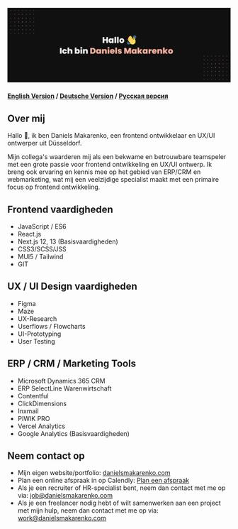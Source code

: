 [![Daniels Makarenko's GitHub Banner](daniels-makarenko_git.png)]([https://braydoncoyer.dev](https://www.daniels-makarenko.com/))

#### [English Version](https://github.com/danielsmak/danielsmak/blob/main/danielsmakarenko_en.md) / [Deutsche Version](https://github.com/danielsmak/danielsmak/blob/main/readme.md) / [Русская версия](https://github.com/danielsmak/danielsmak/blob/main/danielsmakarenko_ru.md)



## Over mij


Hallo 👋, ik ben Daniels Makarenko, een frontend ontwikkelaar en UX/UI ontwerper uit Düsseldorf.

Mijn collega's waarderen mij als een bekwame en betrouwbare teamspeler met een grote passie voor frontend ontwikkeling en UX/UI ontwerp. Ik breng ook ervaring en kennis mee op het gebied van ERP/CRM en webmarketing, wat mij een veelzijdige specialist maakt met een primaire focus op frontend ontwikkeling.

## Frontend vaardigheden

- JavaScript / ES6
- React.js
- Next.js 12, 13 (Basisvaardigheden)
- CSS3/SCSS/JSS
- MUI5 / Tailwind
- GIT

## UX / UI Design vaardigheden

- Figma
- Maze
- UX-Research 
- Userflows / Flowcharts
- UI-Prototyping
- User Testing

## ERP / CRM / Marketing Tools

- Microsoft Dynamics 365 CRM 
- ERP SelectLine Warenwirtschaft 
- Contentful
- ClickDimensions 
- Inxmail
- PIWIK PRO 
- Vercel Analytics 
- Google Analytics  (Basisvaardigheden)

## Neem contact op

- Mijn eigen website/portfolio: [danielsmakarenko.com](https://www.daniels-makarenko.com/ "danielsmakarenko.com") 
- Plan een online afspraak in op Calendly: [Plan een afspraak](https://calendly.com/danielsmakarenko/ "Plan een online afspraak")
- Als je een recruiter of HR-specialist bent, neem dan contact met me op via: [job@danielsmakarenko.com](mailto:job@danielsmakarenko.com)
- Als je een freelancer nodig hebt of wilt samenwerken aan een project met mijn hulp, neem dan contact met me op via: [work@danielsmakarenko.com](mailto:work@danielsmakarenko.com)